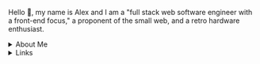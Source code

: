 
Hello 👋, my name is Alex and I am a "full stack web software engineer with a front-end focus," a proponent of the small web, and a retro hardware enthusiast.

<details>
<summary>About Me</summary>

I started designing and developing websites way back in 1997 on a Sega Saturn Netlink. Without a keyboard in hand, I hand-wrote my table based HTML markup in old notebooks to transcribe into CGI web editors utilizing an on-screen keyboard and controller, and of course, all while collaborating over IRC.

Luckily, times have changed and I now own both multiple PC's and keyboards. I have since worked on countless projects from interesting startups in various spaces, to enterprise level applications, as well as multiple personal and collaborative projects. I also founded Elemeno, a collective of talent functioning as a digital agency. You have most likely even seen some of my design work for large brand-names in the market.
</details>

<details>
<summary>Links</summary>
 http://www.stubbs.in <br>
 https://www.elemeno.dev <br>
 http://www.alexstubbs.com <br>
 https://www.behance.net/alexstubbs
 </details>

